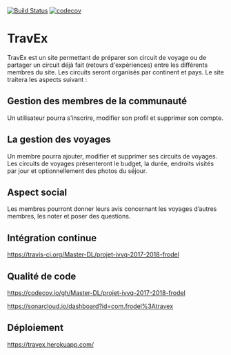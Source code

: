 [![Build Status](https://travis-ci.org/Master-DL/projet-ivvq-2017-2018-frodel.svg?branch=master)](https://travis-ci.org/Master-DL/projet-ivvq-2017-2018-frodel)
[![codecov](https://codecov.io/gh/Master-DL/projet-ivvq-2017-2018-frodel/branch/master/graph/badge.svg)](https://codecov.io/gh/Master-DL/projet-ivvq-2017-2018-frodel)

# TravEx

TravEx est un site permettant de préparer son circuit de voyage ou de partager un circuit déjà fait (retours d'expériences) entre les différents membres du site. Les circuits seront organisés par continent et pays. Le site traitera les aspects suivant :

## Gestion des membres de la communauté
Un utilisateur pourra s’inscrire, modifier son profil et supprimer son compte.

## La gestion des voyages  
Un membre pourra ajouter, modifier et supprimer ses circuits de voyages. 
Les circuits de voyages présenteront le budget, la durée, endroits visités par jour et optionnellement des photos du séjour.

## Aspect social
Les membres pourront donner leurs avis concernant les voyages d’autres membres, les noter et poser des questions.

## Intégration continue
https://travis-ci.org/Master-DL/projet-ivvq-2017-2018-frodel

## Qualité de code
https://codecov.io/gh/Master-DL/projet-ivvq-2017-2018-frodel

https://sonarcloud.io/dashboard?id=com.frodel%3Atravex

## Déploiement
https://travex.herokuapp.com/

